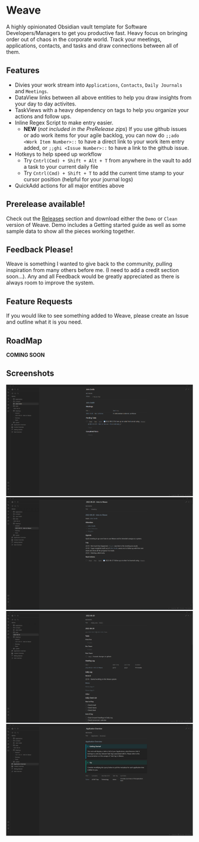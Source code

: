 # Weave
A highly opinionated Obsidian vault template for Software Developers/Managers to get you productive fast. Heavy focus on bringing order out of chaos in the corporate world. Track your meetings, applications, contacts, and tasks and draw connections between all of them.

## Features

- Divies your work stream into `Applications`, `Contacts`, `Daily Journals` and `Meetings`.
- DataView links between all above entities to help you draw insights from your day to day activites.
- TaskViews with a heavy dependency on tags to help you organize your actions and follow ups.
- Inline Regex Script to make entry easier.
  - **NEW** (*not included in the PreRelease zips*) If you use github issues or ado work items for your agile backlog, you can now do `;;ado <Work Item Number>::` to have a direct link to your work item entry added, or `;;ghi <Issue Number>::` to have a link to the github issue.
- Hotkeys to help speed up workflow
  - Try `Cntrl(Cmd) + Shift + Alt + T` from anywhere in the vault to add a task to your current daily file
  - Try `Cntrl(Cmd) + Shift + T` to add the current time stamp to your cursor position (helpful for your journal logs)
- QuickAdd actions for all major entities above
    
## Prerelease available!
Check out the [Releases](https://github.com/cuken/obsidian-weave/releases) section and download either the `Demo` or `Clean` version of Weave. Demo includes a Getting started guide as well as some sample data to show all the pieces working together.

## Feedback Please!
Weave is something I wanted to give back to the community, pulling inspiration from many others before me. (I need to add a credit section soon...). Any and all Feedback would be greatly appreciated as there is always room to improve the system.

## Feature Requests
If you would like to see something added to Weave, please create an Issue and outline what it is you need.

## RoadMap
**COMING SOON**

## Screenshots

![1](media/1.png)
![2](media/2.png)
![3](media/3.png)
![4](media/4.png)
